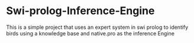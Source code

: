 # Swi-prolog-Inference-Engine
This is a simple project that uses an expert system in swi prolog to identify birds using a knowledge base and native.pro as the inference Engine
